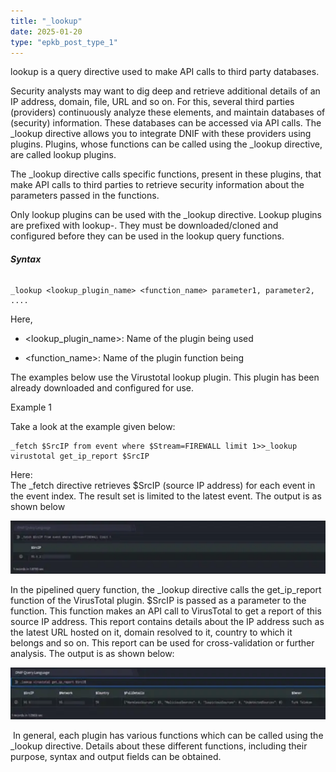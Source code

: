 ```yaml
---
title: "_lookup"
date: 2025-01-20
type: "epkb_post_type_1"
---
```


  
lookup is a query directive used to make API calls to third party databases.

Security analysts may want to dig deep and retrieve additional details of an IP address, domain, file, URL and so on. For this, several third parties (providers) continuously analyze these elements, and maintain databases of (security) information. These databases can be accessed via API calls. The \_lookup directive allows you to integrate DNIF with these providers using plugins. Plugins, whose functions can be called using the \_lookup directive, are called lookup plugins.

The \_lookup directive calls specific functions, present in these plugins, that make API calls to third parties to retrieve security information about the parameters passed in the functions.

Only lookup plugins can be used with the \_lookup directive. Lookup plugins are prefixed with lookup-. They must be downloaded/cloned and configured before they can be used in the lookup query functions.

###### **Syntax**

```
_lookup <lookup_plugin_name> <function_name> parameter1, parameter2, ....
```

Here,

- &lt;lookup_plugin_name&gt;: Name of the plugin being used

- &lt;function_name&gt;: Name of the plugin function being

The examples below use the Virustotal lookup plugin. This plugin has been already downloaded and configured for use.

Example 1

Take a look at the example given below:

```
_fetch $SrcIP from event where $Stream=FIREWALL limit 1>>_lookup virustotal get_ip_report $SrcIP
```

Here:  
The \_fetch directive retrieves $SrcIP (source IP address) for each event in the event index. The result set is limited to the latest event. The output is as shown below

![image 1-Dec-06-2023-06-17-32-6700-AM](./images-_lookup/_lookup-1.png)

In the pipelined query function, the \_lookup directive calls the get\_ip\_report function of the VirusTotal plugin. $SrcIP is passed as a parameter to the function. This function makes an API call to VirusTotal to get a report of this source IP address. This report contains details about the IP address such as the latest URL hosted on it, domain resolved to it, country to which it belongs and so on. This report can be used for cross-validation or further analysis. The output is as shown below:

![image 2-Dec-06-2023-06-17-48-4108-AM](./images-_lookup/_lookup-2.png)

 In general, each plugin has various functions which can be called using the \_lookup directive. Details about these different functions, including their purpose, syntax and output fields can be obtained.
